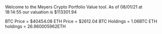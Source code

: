 Welcome to the Meyers Crypto Portfolio Value tool. 
As of 08/01/21 at 18:14:55 our valuation is $113301.94 

BTC Price = $40454.08
 ETH Price = $2612.04
BTC Holdings = 1.06BTC
 ETH holdings = 26.960005962ETH 
